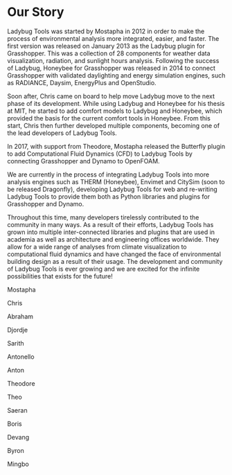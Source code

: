 # Our Story
Ladybug Tools was started by Mostapha in 2012 in order to make the process of environmental analysis more integrated, easier, and faster. The first version was released on January 2013 as the Ladybug plugin for Grasshopper. This was a collection of 28 components for weather data visualization, radiation, and sunlight hours analysis. Following the success of Ladybug, Honeybee for Grasshopper was released in 2014 to connect Grasshopper with validated daylighting and energy simulation engines, such as RADIANCE, Daysim, EnergyPlus and OpenStudio.

Soon after, Chris came on board to help move Ladybug move to the next phase of its development. While using Ladybug and Honeybee for his thesis at MIT, he started to add comfort models to Ladybug and Honeybee, which provided the basis for the current comfort tools in Honeybee. From this start, Chris then further developed multiple components, becoming one of the lead developers of Ladybug Tools.

In 2017, with support from Theodore, Mostapha released the Butterfly plugin to add Computational Fluid Dynamics (CFD) to Ladybug Tools by connecting Grasshopper and Dynamo to OpenFOAM.

We are currently in the process of integrating Ladybug Tools into more analysis engines such as THERM (Honeybee), Envimet and CitySim (soon to be released Dragonfly), developing Ladybug Tools for web and re-writing Ladybug Tools to provide them both as Python libraries and plugins for Grasshopper and Dynamo.

Throughout this time, many developers tirelessly contributed to the community in many ways. As a result of their efforts, Ladybug Tools has grown into multiple inter-connected libraries and plugins that are used in academia as well as architecture and engineering offices worldwide. They allow for a wide range of analyses from climate visualization to computational fluid dynamics and have changed the face of environmental building design as a result of their usage. The development and community of Ladybug Tools is ever growing and we are excited for the infinite possibilities that exists for the future!


 
Mostapha

 
Chris

 
Abraham

 
Djordje

 
Sarith

 
Antonello

 
Anton

 
Theodore

 
Theo

 
Saeran

 
Boris

 
Devang

 
Byron

 
Mingbo